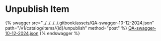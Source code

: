 # Unpublish Item

{% swagger src="../../../../.gitbook/assets/QA-swagger-10-12-2024.json" path="/v1/catalog/items/{id}/unpublish" method="post" %}
[QA-swagger-10-12-2024.json](../../../../.gitbook/assets/QA-swagger-10-12-2024.json)
{% endswagger %}
